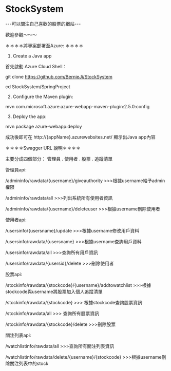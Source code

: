 # StockSystem


---可以關注自己喜歡的股票的網站---


歡迎參觀～～～

＊＊＊＊將專案部署至Azure: ＊＊＊＊

1. Create a Java app

首先啟動 Azure Cloud Shell：

git clone https://github.com/BernieJi/StockSystem

cd StockSystem/SpringProject

2. Configure the Maven plugin:


mvn com.microsoft.azure:azure-webapp-maven-plugin:2.5.0:config


3. Deploy the app:

mvn package azure-webapp:deploy

成功後即可在 http://{appName}.azurewebsites.net/ 顯示出Java app內容






＊＊＊＊Swagger URL 說明＊＊＊＊


主要分成四個部分： 管理員 . 使用者 . 股票 . 追蹤清單


管理員api:


/admininfo/rawdata/{username}/giveauthority >>>根據username給予admin權限


/admininfo/rawdata/all  >>>列出系統所有使用者資訊


/admininfo/rawdata/{username}/deleteuser >>>根據username刪除使用者


使用者api:


/usersinfo/{usersname}/update  >>>根據username修改用戶資料


/usersinfo/rawdata/{usersname} >>>根據username查詢用戶資料


/usersinfo/rawdata/all >>>查詢所有用戶資訊


/usersinfo/rawdata/{usersid}/delete >>>刪除使用者


股票api:


/stockinfo/rawdata/{stockcode}/{username}/addtowatchlist >>>根據stockcode與username將股票加入個人追蹤清單


/stockinfo/rawdata/{stockcode} >>> 根據stockcode查詢股票資訊


/stockinfo/rawdata/all >>> 查詢所有股票資訊


/stockinfo/rawdata/{stockcode}/delete >>>刪除股票


關注列表api:


/watchlistinfo/rawdata/all >>>查詢所有關注列表資訊


/watchlistinfo/rawdata/delete/{username}/{stockcode} >>>根據username刪除關注列表中的stock






